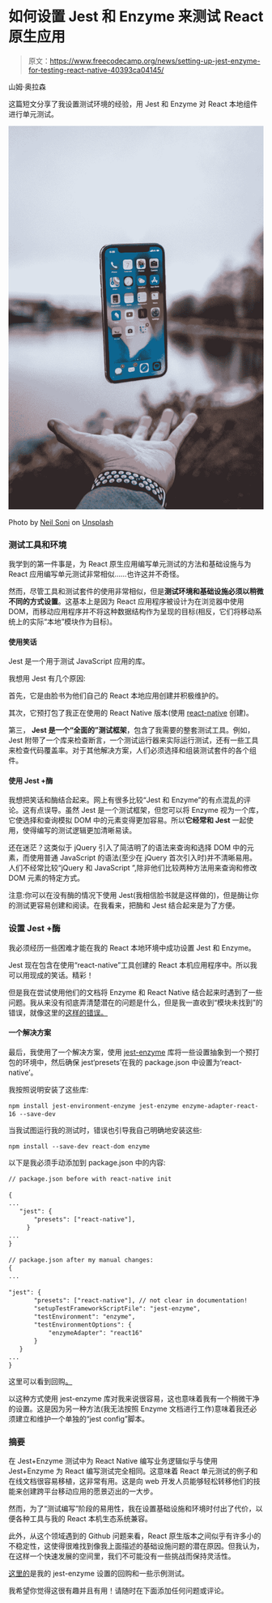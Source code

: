 # 如何设置 Jest 和 Enzyme 来测试 React 原生应用

> 原文：<https://www.freecodecamp.org/news/setting-up-jest-enzyme-for-testing-react-native-40393ca04145/>

山姆·奥拉森

这篇短文分享了我设置测试环境的经验，用 Jest 和 Enzyme 对 React 本地组件进行单元测试。

![nks4F4Jhip65XWA3f1i0GDn6a2TvXE0qhwfh](img/ab427994f7ec96d923962eeca41f24b5.png)

Photo by [Neil Soni](https://unsplash.com/photos/6wdRuK7bVTE?utm_source=unsplash&utm_medium=referral&utm_content=creditCopyText) on [Unsplash](https://unsplash.com/search/photos/mobile-app?utm_source=unsplash&utm_medium=referral&utm_content=creditCopyText)

### 测试工具和环境

我学到的第一件事是，为 React 原生应用编写单元测试的方法和基础设施与为 React 应用编写单元测试非常相似……也许这并不奇怪。

然而，尽管工具和测试套件的使用非常相似，但是**测试环境和基础设施必须以稍微不同的方式设置**。这基本上是因为 React 应用程序被设计为在浏览器中使用 DOM，而移动应用程序并不将这种数据结构作为呈现的目标(相反，它们将移动系统上的实际“本地”模块作为目标)。

#### 使用笑话

Jest 是一个用于测试 JavaScript 应用的库。

我想用 Jest 有几个原因:

首先，它是由脸书为他们自己的 React 本地应用创建并积极维护的。

其次，它预打包了我正在使用的 React Native 版本(使用 [react-native](https://github.com/facebook/react-native) 创建)。

第三， **Jest 是一个“全面的”测试框架**，包含了我需要的整套测试工具。例如，Jest 附带了一个库来检查断言，一个测试运行器来实际运行测试，还有一些工具来检查代码覆盖率。对于其他解决方案，人们必须选择和组装测试套件的各个组件。

#### 使用 Jest +酶

我想把笑话和酶结合起来。网上有很多比较“Jest 和 Enzyme”的有点混乱的评论。这有点误导。虽然 Jest 是一个测试框架，但您可以将 Enzyme 视为一个库，它使选择和查询模拟 DOM 中的元素变得更加容易。所以**它经常和 Jest** 一起使用，使得编写的测试逻辑更加清晰易读。

还在迷茫？这类似于 jQuery 引入了简洁明了的语法来查询和选择 DOM 中的元素，而使用普通 JavaScript 的语法(至少在 jQuery 首次引入时)并不清晰易用。人们不经常比较“jQuery 和 JavaScript ”,除非他们比较两种方法用来查询和修改 DOM 元素的特定方式。

注意:你可以在没有酶的情况下使用 Jest(我相信脸书就是这样做的)，但是酶让你的测试更容易创建和阅读。在我看来，把酶和 Jest 结合起来是为了方便。

### 设置 Jest +酶

我必须经历一些困难才能在我的 React 本地环境中成功设置 Jest 和 Enzyme。

Jest 现在包含在使用“react-native”工具创建的 React 本机应用程序中。所以我可以用现成的笑话。精彩！

但是我在尝试使用他们的文档将 Enzyme 和 React Native 结合起来时遇到了一些问题。我从来没有彻底弄清楚潜在的问题是什么，但是我一直收到“模块未找到”的错误，就像这里的[这样的错误。](https://github.com/facebook/react-native/issues/23943)

#### 一个解决方案

最后，我使用了一个解决方案，使用 [jest-enzyme](https://github.com/FormidableLabs/enzyme-matchers/tree/master/packages/jest-enzyme#readme) 库将一些设置抽象到一个预打包的环境中，然后确保 jest‘presets’在我的 package.json 中设置为‘react-native’。

我按照说明安装了这些库:

```
npm install jest-environment-enzyme jest-enzyme enzyme-adapter-react-16 --save-dev
```

当我试图运行我的测试时，错误也引导我自己明确地安装这些:

```
npm install --save-dev react-dom enzyme
```

以下是我必须手动添加到 package.json 中的内容:

```
// package.json before with react-native init

{
...
   "jest": {
       "presets": ["react-native"],
     }
...
}

// package.json after my manual changes:
{
...

"jest": {
       "presets": ["react-native"], // not clear in documentation!
       "setupTestFrameworkScriptFile": "jest-enzyme",
       "testEnvironment": "enzyme",
       "testEnvironmentOptions": {
           "enzymeAdapter": "react16"
       }  
   }
...
}
```

这里可以看到回购[。](https://github.com/SamOllason/jest-enzyme-config-for-react-native/blob/master/README.md)

以这种方式使用 jest-enzyme 库对我来说很容易，这也意味着我有一个稍微干净的设置。这是因为另一种方法(我无法按照 Enzyme 文档进行工作)意味着我还必须建立和维护一个单独的“jest config”脚本。

### 摘要

在 Jest+Enzyme 测试中为 React Native 编写业务逻辑似乎与使用 Jest+Enzyme 为 React 编写测试完全相同。这意味着 React 单元测试的例子和在线文档很容易移植，这非常有用。这是向 web 开发人员能够轻松转移他们的技能来创建跨平台移动应用的愿景迈出的一大步。

然而，为了“测试编写”阶段的易用性，我在设置基础设施和环境时付出了代价，以便各种工具与我的 React 本机生态系统兼容。

此外，从这个领域遇到的 Github 问题来看，React 原生版本之间似乎有许多小的不稳定性，这使得很难找到像我上面描述的基础设施问题的潜在原因。但我认为，在这样一个快速发展的空间里，我们不可能没有一些挑战而保持灵活性。

[这里的](https://github.com/SamOllason/jest-enzyme-config-for-react-native/blob/master/README.md)是我的 jest-enzyme 设置的回购和一些示例测试。

我希望你觉得这很有趣并且有用！请随时在下面添加任何问题或评论。